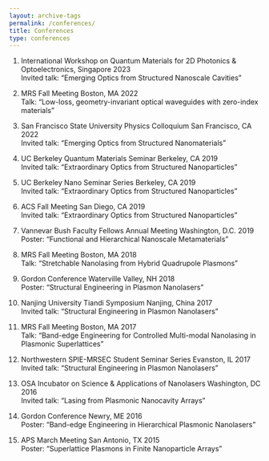 ```yaml
---
layout: archive-tags
permalink: /conferences/
title: Conferences
type: conferences
---
```

1.   International Workshop on Quantum Materials for 2D Photonics & Optoelectronics, Singapore 2023  
Invited talk: “Emerging Optics from Structured Nanoscale Cavities”

2.   MRS Fall Meeting Boston, MA 2022  
Talk: “Low-loss, geometry-invariant optical waveguides with zero-index materials”

3.   San Francisco State University Physics Colloquium San Francisco, CA 2022  
Invited talk: “Emerging Optics from Structured Nanomaterials”  

4.   UC Berkeley Quantum Materials Seminar                                                            Berkeley, CA 2019  
Invited talk: “Extraordinary Optics from Structured Nanoparticles”  

5.   UC Berkeley Nano Seminar Series                                                                          Berkeley, CA 2019  
Invited talk: “Extraordinary Optics from Structured Nanoparticles”  

6.   ACS Fall Meeting                                                                                                      San Diego, CA 2019  
Invited talk: “Extraordinary Optics from Structured Nanoparticles”  

7.   Vannevar Bush Faculty Fellows Annual Meeting                                       Washington, D.C. 2019  
Poster: “Functional and Hierarchical Nanoscale Metamaterials”  

8.   MRS Fall Meeting                                                                                                         Boston, MA 2018  
Talk: “Stretchable Nanolasing from Hybrid Quadrupole Plasmons”  

9.   Gordon Conference                                                                                    Waterville Valley, NH 2018  
Poster: “Structural Engineering in Plasmon Nanolasers”  

10.   Nanjing University Tiandi Symposium                                                             Nanjing, China 2017  
Invited talk: “Structural Engineering in Plasmon Nanolasers”  

11. MRS Fall Meeting                                                                                                         Boston, MA 2017  
Talk: “Band-edge Engineering for Controlled Multi-modal Nanolasing in Plasmonic Superlattices”  

12. Northwestern SPIE-MRSEC Student Seminar Series                                         Evanston, IL 2017  
Invited talk: “Structural Engineering in Plasmon Nanolasers”  

13. OSA Incubator on Science & Applications of Nanolasers                           Washington, DC 2016  
Invited talk: “Lasing from Plasmonic Nanocavity Arrays”  

14. Gordon Conference                                                                                                      Newry, ME 2016  
Poster: “Band-edge Engineering in Hierarchical Plasmonic Nanolasers”  

15. APS March Meeting                                                                                             San Antonio, TX 2015  
Poster: “Superlattice Plasmons in Finite Nanoparticle Arrays”  




